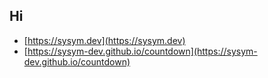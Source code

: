 ## Hi

- [https://sysym.dev](https://sysym.dev)
- [https://sysym-dev.github.io/countdown](https://sysym-dev.github.io/countdown)
